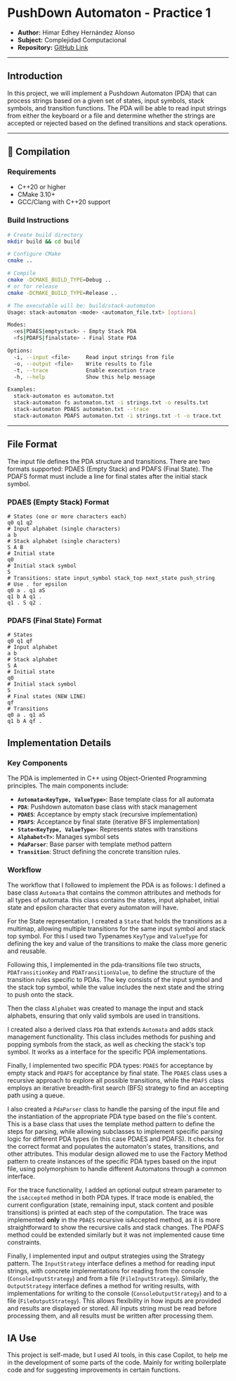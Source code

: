 # PushDown Automaton - Practice 1

- **Author:** Himar Edhey Hernández Alonso
- **Subject:** Complejidad Computacional
- **Repository:** [GitHub Link](https://github.com/Edhey/practica-1-automata-con-pila.git)

---

## Introduction

In this project, we will implement a Pushdown Automaton (PDA) that can process strings based on a given set of states, input symbols, stack symbols, and transition functions. The PDA will be able to read input strings from either the keyboard or a file and determine whether the strings are accepted or rejected based on the defined transitions and stack operations.

---

## 🔧 Compilation

### Requirements

- C++20 or higher
- CMake 3.10+
- GCC/Clang with C++20 support

### Build Instructions

```bash
# Create build directory
mkdir build && cd build

# Configure CMake
cmake ..

# Compile
cmake -DCMAKE_BUILD_TYPE=Debug .. 
# or for release
cmake -DCMAKE_BUILD_TYPE=Release ..

# The executable will be: build/stack-automaton
Usage: stack-automaton <mode> <automaton_file.txt> [options]

Modes:
  <es|PDAES|emptystack> - Empty Stack PDA
  <fs|PDAFS|finalstate> - Final State PDA

Options:
  -i, --input <file>     Read input strings from file
  -o, --output <file>    Write results to file
  -t, --trace            Enable execution trace
  -h, --help             Show this help message

Examples:
  stack-automaton es automaton.txt
  stack-automaton fs automaton.txt -i strings.txt -o results.txt
  stack-automaton PDAES automaton.txt --trace
  stack-automaton PDAFS automaton.txt -i strings.txt -t -o trace.txt
```

---

## File Format

The input file defines the PDA structure and transitions. There are two formats supported: PDAES (Empty Stack) and PDAFS (Final State). The PDAFS format must include a line for final states after the initial stack symbol.

### PDAES (Empty Stack) Format

```text
# States (one or more characters each)
q0 q1 q2
# Input alphabet (single characters)
a b
# Stack alphabet (single characters)
S A B
# Initial state
q0
# Initial stack symbol
S
# Transitions: state input_symbol stack_top next_state push_string
# Use . for epsilon
q0 a . q1 aS
q1 b A q1 .
q1 . S q2 .
```

### PDAFS (Final State) Format

```text
# States
q0 q1 qf
# Input alphabet
a b
# Stack alphabet
S A
# Initial state
q0
# Initial stack symbol
S
# Final states (NEW LINE)
qf
# Transitions
q0 a . q1 aS
q1 b A qf .
```

## Implementation Details

### Key Components

The PDA is implemented in C++ using Object-Oriented Programming principles. The main components include:

- **`Automata<KeyType, ValueType>`**: Base template class for all automata
- **`PDA`**: Pushdown automaton base class with stack management
- **`PDAES`**: Acceptance by empty stack (recursive implementation)
- **`PDAFS`**: Acceptance by final state (iterative BFS implementation)
- **`State<KeyType, ValueType>`**: Represents states with transitions
- **`Alphabet<T>`**: Manages symbol sets
- **`PdaParser`**: Base parser with template method pattern
- **`Transition`**: Struct defining the concrete transition rules.

### Workflow

The workflow that I followed to implement the PDA is as follows:
I defined a base class `Automata` that contains the common attributes and methods for all types of automata. this class contains the states, input alphabet, initial state and epsilon character that every automaton will have.

For the State representation, I created a `State` that holds the transitions as a multimap, allowing multiple transitions for the same input symbol and stack top symbol. For this I used two Typenames `KeyType` and `ValueType` for defining the key and value of the transitions to make the class more generic and reusable.

Following this, I implemented in the pda-transitions file two structs, `PDATransitionKey` and `PDATransitionValue`, to define the structure of the transition rules specific to PDAs. The key consists of the input symbol and the stack top symbol, while the value includes the next state and the string to push onto the stack.

Then the class `Alphabet` was created to manage the input and stack alphabets, ensuring that only valid symbols are used in transitions.

I created also a derived class `PDA` that extends `Automata` and adds stack management functionality. This class includes methods for pushing and popping symbols from the stack, as well as checking the stack's top symbol. It works as a interface for the specific PDA implementations.

Finally, I implemented two specific PDA types: `PDAES` for acceptance by empty stack and `PDAFS` for acceptance by final state. The `PDAES` class uses a recursive approach to explore all possible transitions, while the `PDAFS` class employs an iterative breadth-first search (BFS) strategy to find an accepting path using a queue.

I also created a `PdaParser` class to handle the parsing of the input file and the instantiation of the appropriate PDA type based on the file's content. This is a base class that uses the template method pattern to define the steps for parsing, while allowing subclasses to implement specific parsing logic for different PDA types (in this case PDAES and PDAFS). It checks for the correct format and populates the automaton's states, transitions, and other attributes. This modular design allowed me to use the Factory Method pattern to create instances of the specific PDA types based on the input file, using polymorphism to handle different Automatons through a common interface.

For the trace functionality, I added an optional output stream parameter to the `isAccepted` method in both PDA types. If trace mode is enabled, the current configuration (state, remaining input, stack content and posible transitions) is printed at each step of the computation. The trace was implemented **only** in the `PDAES` recursive isAccepted method, as it is more straightforward to show the recursive calls and stack changes. The PDAFS method could be extended similarly but it was not implemented cause time constraints.

Finally, I implemented input and output strategies using the Strategy pattern. The `InputStrategy` interface defines a method for reading input strings, with concrete implementations for reading from the console (`ConsoleInputStrategy`) and from a file (`FileInputStrategy`). Similarly, the `OutputStrategy` interface defines a method for writing results, with implementations for writing to the console (`ConsoleOutputStrategy`) and to a file (`FileOutputStrategy`). This allows flexibility in how inputs are provided and results are displayed or stored. All inputs string must be read before processing them, and all results must be written after processing them.

## IA Use

This project is self-made, but I used AI tools, in this case Copilot, to help me in the development of some parts of the code. Mainly for writing boilerplate code and for suggesting improvements in certain functions.
